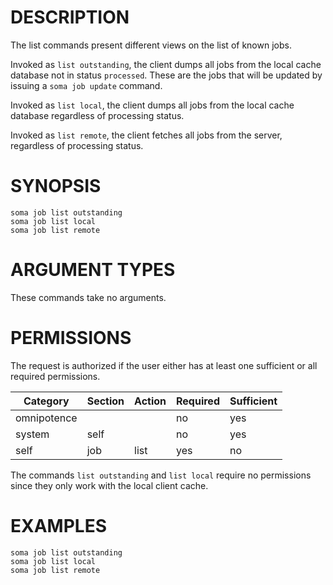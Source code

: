 # DESCRIPTION

The list commands present different views on the list of known jobs.

Invoked as `list outstanding`, the client dumps all jobs from the local
cache database not in status `processed`. These are the jobs that will
be updated by issuing a `soma job update` command.

Invoked as `list local`, the client dumps all jobs from the local cache
database regardless of processing status.

Invoked as `list remote`, the client fetches all jobs from the server,
regardless of processing status.

# SYNOPSIS

```
soma job list outstanding
soma job list local
soma job list remote
```

# ARGUMENT TYPES

These commands take no arguments.

# PERMISSIONS

The request is authorized if the user either has at least one
sufficient or all required permissions.

Category | Section | Action | Required | Sufficient
 ------- | ------- | ------ | -------- | ----------
omnipotence | | | no | yes
system | self | | no | yes
self | job | list | yes | no

The commands `list outstanding` and `list local` require no permissions
since they only work with the local client cache.

# EXAMPLES

```
soma job list outstanding
soma job list local
soma job list remote
```
